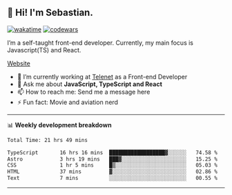 ## 👋 Hi! I'm Sebastian.

[![wakatime](https://wakatime.com/badge/user/df0036c6-328a-4a39-be9b-e49417ed22a1.svg)](https://wakatime.com/@df0036c6-328a-4a39-be9b-e49417ed22a1)
[![codewars](https://www.codewars.com/users/sebavuye/badges/small)](https://www.codewars.com/users/sebavuye)

I’m a self-taught front-end developer. Currently, my main focus is Javascript(TS) and React.

[Website](https://sebastianvuye.be)

- 🔭 I’m currently working at [Telenet](https://telenet.be/) as a Front-end Developer
- 💬 Ask me about **JavaScript, TypeScript and React**
- 📫 How to reach me: Send me a message here
- ⚡ Fun fact: Movie and aviation nerd

-------

📊 **Weekly development breakdown**

<!--START_SECTION:waka-->

```txt
Total Time: 21 hrs 49 mins

TypeScript       16 hrs 16 mins  ██████████████████▓░░░░░░   74.58 %
Astro            3 hrs 19 mins   ███▓░░░░░░░░░░░░░░░░░░░░░   15.25 %
CSS              1 hr 5 mins     █▒░░░░░░░░░░░░░░░░░░░░░░░   05.03 %
HTML             37 mins         ▓░░░░░░░░░░░░░░░░░░░░░░░░   02.86 %
Text             7 mins          ░░░░░░░░░░░░░░░░░░░░░░░░░   00.55 %
```

<!--END_SECTION:waka-->
-------
